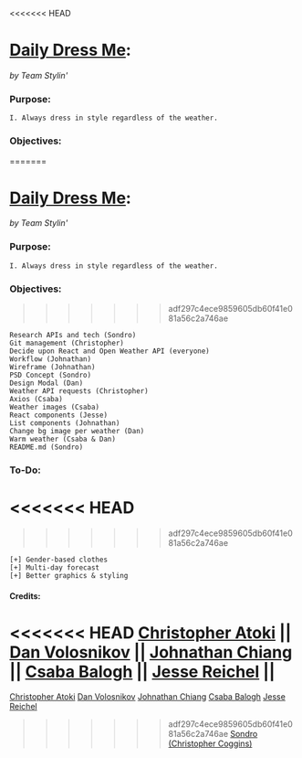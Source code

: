 <<<<<<< HEAD
# [Daily Dress Me](https://github.com/get-dressed-well/daily-dress-me): 
_by Team Stylin'_

### Purpose:
```
I. Always dress in style regardless of the weather.
```
### Objectives:
=======
# [Daily Dress Me](https://github.com/get-dressed-well/daily-dress-me):

_by Team Stylin'_

### Purpose:

```
I. Always dress in style regardless of the weather.
```

### Objectives:

>>>>>>> adf297c4ece9859605db60f41e081a56c2a746ae
```
Research APIs and tech (Sondro)
Git management (Christopher)
Decide upon React and Open Weather API (everyone)
Workflow (Johnathan)
Wireframe (Johnathan)
PSD Concept (Sondro)
Design Modal (Dan)
Weather API requests (Christopher)
Axios (Csaba)
Weather images (Csaba)
React components (Jesse)
List components (Johnathan)
Change bg image per weather (Dan)
Warm weather (Csaba & Dan)
README.md (Sondro)
```

### To-Do:
<<<<<<< HEAD
=======

>>>>>>> adf297c4ece9859605db60f41e081a56c2a746ae
```
[+] Gender-based clothes
[+] Multi-day forecast
[+] Better graphics & styling
```

#### Credits:
<<<<<<< HEAD
[Christopher Atoki](https://github.com/kingatoki) 
||
[Dan Volosnikov](https://github.com/lightofdavinci)
||
[Johnathan Chiang](https://github.com/bluebackground)
||
[Csaba Balogh](https://github.com/JasonCorp84)
||
[Jesse Reichel](https://github.com/KryoKorpz)
||
=======

[Christopher Atoki](https://github.com/kingatoki)
[Dan Volosnikov](https://github.com/lightofdavinci)
[Johnathan Chiang](https://github.com/bluebackground)
[Csaba Balogh](https://github.com/JasonCorp84)
[Jesse Reichel](https://github.com/KryoKorpz)
>>>>>>> adf297c4ece9859605db60f41e081a56c2a746ae
[Sondro (Christopher Coggins)](https://github.com/Sondro)
